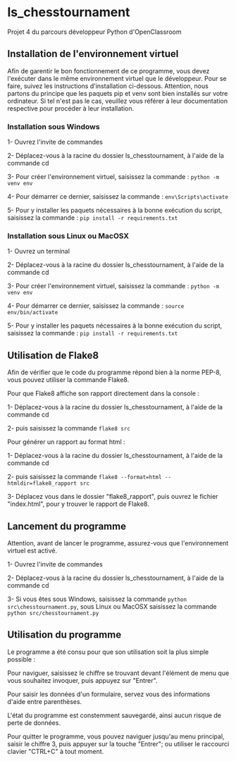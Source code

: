 # ls_chesstournament
Projet 4 du parcours développeur Python d'OpenClassroom




## Installation de l'environnement virtuel

Afin de garentir le bon fonctionnement de ce programme, vous devez l'exécuter dans le même environnement virtuel que le développeur. Pour se faire, suivez les instructions d'installation ci-dessous.
Attention, nous partons du principe que les paquets pip et venv sont bien installés sur votre ordinateur. Si tel n'est pas le cas, veuillez vous référer à leur documentation respective pour procéder à leur installation.


### Installation sous Windows

1- Ouvrez l'invite de commandes

2- Déplacez-vous à la racine du dossier ls_chesstournament, à l'aide de la commande cd

3- Pour créer l'environnement virtuel, saisissez la commande : `python -m venv env`

4- Pour démarrer ce dernier, saisissez la commande : `env\Scripts\activate`

5- Pour y installer les paquets nécessaires à la bonne exécution du script, saisissez la commande : `pip install -r requirements.txt`


### Installation sous Linux ou MacOSX

1- Ouvrez un terminal

2- Déplacez-vous à la racine du dossier ls_chesstournament, à l'aide de la commande cd

3- Pour créer l'environnement virtuel, saisissez la commande : `python -m venv env`

4- Pour démarrer ce dernier, saisissez la commande : `source env/bin/activate`

5- Pour y installer les paquets nécessaires à la bonne exécution du script, saisissez la commande : `pip install -r requirements.txt`



## Utilisation de Flake8

Afin de vérifier que le code du programme répond bien à la norme PEP-8, vous pouvez utiliser la commande Flake8.

Pour que Flake8 affiche son rapport directement dans la console : 

1- Déplacez-vous à la racine du dossier ls_chesstournament, à l'aide de la commande cd

2- puis saisissez la commande `flake8 src`

Pour générer un rapport au format html :

1- Déplacez-vous à la racine du dossier ls_chesstournament, à l'aide de la commande cd

2- puis saisissez la commande `flake8 --format=html --htmldir=flake8_rapport src`

3- Déplacez vous dans le dossier "flake8_rapport", puis ouvrez le fichier "index.html", pour y trouver le rapport de Flake8.



## Lancement du programme

Attention, avant de lancer le programme, assurez-vous que l'environnement virtuel est activé.

1- Ouvrez l'invite de commandes

2- Déplacez-vous à la racine du dossier ls_chesstournament, à l'aide de la commande cd

3- Si vous êtes sous Windows, saisissez la commande `python src\chesstournament.py`, sous Linux ou MacOSX saisissez la commande `python src/chesstournament.py`



## Utilisation du programme

Le programme a été consu pour que son utilisation soit la plus simple possible :

Pour naviguer, saisissez le chiffre se trouvant devant l'élément de menu que vous souhaitez invoquer, puis appuyez sur "Entrer".

Pour saisir les données d'un formulaire, servez vous des informations d'aide entre parenthèses.

L'état du programme est constemment sauvegardé, ainsi aucun risque de perte de données.

Pour quitter le programme, vous pouvez naviguer jusqu'au menu principal, saisir le chiffre 3, puis appuyer sur la touche "Entrer"; ou utiliser le raccourci clavier "CTRL+C" à tout moment.
